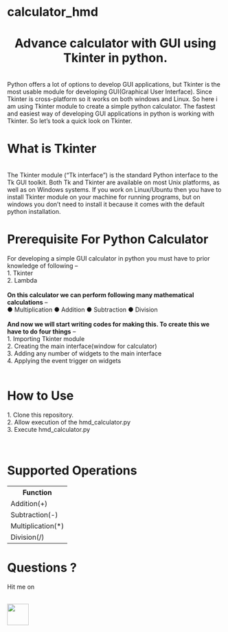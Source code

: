 # calculator_hmd
<center><h1>Advance calculator with GUI using Tkinter in python.</h1></center>
<br>
Python offers a lot of options to develop  GUI applications, but Tkinter is the most usable module for developing GUI(Graphical User Interface). Since Tkinter is cross-platform so it works on both windows and Linux. So here i am using Tkinter module to create a simple python calculator.
The fastest and easiest way of developing GUI applications in python is working with Tkinter. So let’s took a quick look on Tkinter.

<h1>What is Tkinter</h1><br>
The Tkinter module (“Tk interface”) is the standard Python interface to the Tk GUI toolkit.
Both Tk and Tkinter are available on most Unix platforms, as well as on Windows systems.
If you work on Linux/Ubuntu then you have to install Tkinter module on your machine for running programs, but on windows you don’t need to install it because it comes with the default python installation.
<br>
<h1>Prerequisite For Python Calculator</h1>
For developing a simple GUI calculator in python you must have to prior knowledge of following –<br>
1. Tkinter<br>
2. Lambda<br>
<br>
<b>On this calculator we can perform following many mathematical calculations</b> –<br>
&#9679 Multiplication
&#9679 Addition
&#9679 Subtraction
&#9679 Division
<br><br>
<b>And now we will start writing codes for making this. To create this we have to do four things</b> –<br>
1. Importing Tkinter module<br>
2. Creating the main interface(window for calculator)<br>
3. Adding any number of widgets to the main interface<br>
4. Applying the event trigger on widgets
<br>
<br>
<h1>How to Use</h1>
<p>
1. Clone this repository.<br>
2. Allow execution of the hmd_calculator.py<br>
3. Execute hmd_calculator.py<br>
</p>

<br>
<h1>Supported Operations</h1>

<table>
  <tr>
  <th>Function</th>
  </tr>
  <tr>
  <td>Addition(+)</td>
  </tr>
  <tr>
  <td>Subtraction(-)</td>
  </tr>
  <tr>
  <td>Multiplication(*)</td>
  </tr>
  <tr>
  <td>Division(/)</td>
  </tr>
  
</table>
 
<h1>Questions ?</h1>
<p>Hit me on</p><br>
<a href="https://hammad-nazir.github.io/my_portfolio/"><img src="https://www.freepnglogos.com/uploads/google-logo-png/google-logo-png-suite-everything-you-need-know-about-google-newest-0.png" height="50" width="50"></a>

